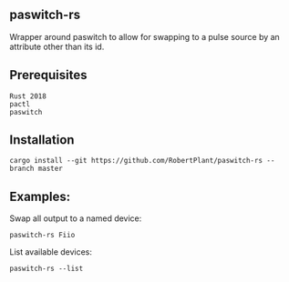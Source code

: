 ## paswitch-rs

Wrapper around paswitch to allow for swapping to a pulse source by an attribute other than its id.

## Prerequisites

    Rust 2018
    pactl
    paswitch

## Installation

    cargo install --git https://github.com/RobertPlant/paswitch-rs --branch master

## Examples:

Swap all output to a named device:

    paswitch-rs Fiio

List available devices:

    paswitch-rs --list
